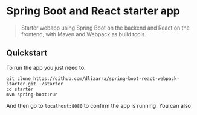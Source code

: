 # Spring Boot and React starter app

> Starter webapp using Spring Boot on the backend and React on the frontend, with 
Maven and Webpack as build tools.

## Quickstart
To run the app you just need to:

    git clone https://github.com/dlizarra/spring-boot-react-webpack-starter.git ./starter
    cd starter
    mvn spring-boot:run

And then go to `localhost:8080` to confirm the app is running. You can also 

